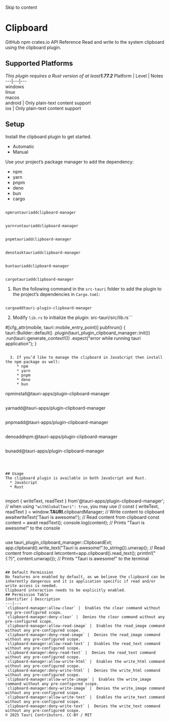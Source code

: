 Skip to content
# Clipboard
GitHub npm  crates.io 
API Reference 
Read and write to the system clipboard using the clipboard plugin.
## Supported Platforms
_This plugin requires a Rust version of at least**1.77.2**_
Platform | Level | Notes  
---|---|---  
windows  
linux  
macos  
android |  Only plain-text content support  
ios |  Only plain-text content support  
## Setup
Install the clipboard plugin to get started.
  * Automatic 
  * Manual 


Use your project’s package manager to add the dependency:
  * npm 
  * yarn 
  * pnpm 
  * deno 
  * bun 
  * cargo 


```

npmruntauriaddclipboard-manager

```

```

yarnruntauriaddclipboard-manager

```

```

pnpmtauriaddclipboard-manager

```

```

denotasktauriaddclipboard-manager

```

```

buntauriaddclipboard-manager

```

```

cargotauriaddclipboard-manager

```

  1. Run the following command in the `src-tauri` folder to add the plugin to the project’s dependencies in `Cargo.toml`:
```

cargoaddtauri-plugin-clipboard-manager

```

  2. Modify `lib.rs` to initialize the plugin:
src-tauri/src/lib.rs```

#[cfg_attr(mobile, tauri::mobile_entry_point)]
pubfnrun() {
tauri::Builder::default()
.plugin(tauri_plugin_clipboard_manager::init())
.run(tauri::generate_context!())
.expect("error while running tauri application");
}

```

  3. If you’d like to manage the clipboard in JavaScript then install the npm package as well:
     * npm 
     * yarn 
     * pnpm 
     * deno 
     * bun 
```

npminstall@tauri-apps/plugin-clipboard-manager

```

```

yarnadd@tauri-apps/plugin-clipboard-manager

```

```

pnpmadd@tauri-apps/plugin-clipboard-manager

```

```

denoaddnpm:@tauri-apps/plugin-clipboard-manager

```

```

bunadd@tauri-apps/plugin-clipboard-manager

```



## Usage
The clipboard plugin is available in both JavaScript and Rust.
  * JavaScript 
  * Rust 


```

import { writeText, readText } from'@tauri-apps/plugin-clipboard-manager';
// when using `"withGlobalTauri": true`, you may use
// const { writeText, readText } = window.__TAURI__.clipboardManager;
// Write content to clipboard
awaitwriteText('Tauri is awesome!');
// Read content from clipboard
const content = await readText();
console.log(content);
// Prints "Tauri is awesome!" to the console

```

```

use tauri_plugin_clipboard_manager::ClipboardExt;
app.clipboard().write_text("Tauri is awesome!".to_string()).unwrap();
// Read content from clipboard
letcontent=app.clipboard().read_text();
println!("{:?}", content.unwrap());
// Prints "Tauri is awesome!" to the terminal

```

## Default Permission
No features are enabled by default, as we believe the clipboard can be inherently dangerous and it is application specific if read and/or write access is needed.
Clipboard interaction needs to be explicitly enabled.
## Permission Table
Identifier | Description  
---|---  
`clipboard-manager:allow-clear` |  Enables the clear command without any pre-configured scope.  
`clipboard-manager:deny-clear` |  Denies the clear command without any pre-configured scope.  
`clipboard-manager:allow-read-image` |  Enables the read_image command without any pre-configured scope.  
`clipboard-manager:deny-read-image` |  Denies the read_image command without any pre-configured scope.  
`clipboard-manager:allow-read-text` |  Enables the read_text command without any pre-configured scope.  
`clipboard-manager:deny-read-text` |  Denies the read_text command without any pre-configured scope.  
`clipboard-manager:allow-write-html` |  Enables the write_html command without any pre-configured scope.  
`clipboard-manager:deny-write-html` |  Denies the write_html command without any pre-configured scope.  
`clipboard-manager:allow-write-image` |  Enables the write_image command without any pre-configured scope.  
`clipboard-manager:deny-write-image` |  Denies the write_image command without any pre-configured scope.  
`clipboard-manager:allow-write-text` |  Enables the write_text command without any pre-configured scope.  
`clipboard-manager:deny-write-text` |  Denies the write_text command without any pre-configured scope.  
© 2025 Tauri Contributors. CC-BY / MIT
